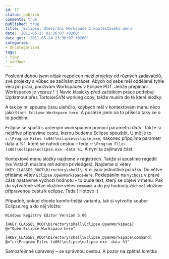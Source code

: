 ```yaml
---
id: 17
status: publish
comments: true
published: true
title: 'Eclipse: Otevírání Workspace z kontextového menu'
date: '2011-05-25 01:36:07 +0200'
date_gmt: '2011-05-24 23:36:07 +0200'
categories:
- Uncategorized
tags:
- tipy
- windows
---
```


Poslední dobou jsem nějak rozpolcen mezi projekty od různých  zadavatelů, své projekty a vůbec se začínám ztrácet. Abych od sebe měl  oddělené tyhle věci při práci, používám Workspaces v Eclipse PDT. Jenže  přepínání Workspaces je vopruz ! :) Navíc klasicky před začátkem práce potřebuji Updatnout přes TortoiseSVN working copy, takže musím do té které složky.

A tak by mi spoustu času ulehčilo, kdybych měl v kontextovém menu  něco jako `Start Eclipse Workspace here`. A posléze jsem na to přišel a  taky se o to podělím.

Eclipse se spuští s určeným workspacem pomocí parametru <em>data</em>.  Takže si nejdříve připravíme cestu, kterou budeme Eclipse spouštět. U  mě je to `c:\Program Files (x86)\eclipse\eclipse.exe`, nakonec připojíme  parametr data a %1, které se nahrdí cestou – tedy `c:\Program Files  (x86)\eclipse\eclipse.exe -data %1`. A nyní ta zajímavá část.

Kontextové menu složky najdeme v registrech. Takže si spustíme  regedit (ve Vistách musíme mít admin privledges). Najdeme si větev  `HKEY_CLASSES_ROOT\Directory\shell\`. V ní jsou jednotlivé položky. Do  větve přidáme větev `Eclipse.OpenWorkspaceHere`. Poklepáním na `Výchozí`  v pravé části nastavíme výchozí hodnotu – to bude text, který se objeví  v menu. Pak do vytvořené větve vložíme větev `command` a do její  hodnoty `Výchozí` vložíme připravenou cestu k eclipse. Tada ! Hotovo :)

Případně, pokud chcete komfortnější variantu, tak si vytvořte soubor Eclipse.reg a do něj vložte:

```
Windows Registry Editor Version 5.00

[HKEY_CLASSES_ROOT\Directory\shell\Eclipse.OpenWorkspace]
@="Open Eclipse Workspace here"

[HKEY_CLASSES_ROOT\Directory\shell\Eclipse.OpenWorkspace\command]
@="c:\Program Files (x86)\eclipse\eclipse.exe -data %1"
```

Samozřejmně upravený – se správnou cestou. A pozor na zpětná lomítka

